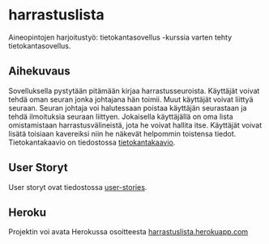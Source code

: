 # harrastuslista

Aineopintojen harjoitustyö: tietokantasovellus -kurssia varten tehty tietokantasovellus. 

## Aihekuvaus

Sovelluksella pystytään pitämään kirjaa harrastusseuroista. Käyttäjät voivat tehdä oman seuran jonka johtajana hän toimii. Muut käyttäjät voivat liittyä seuraan. Seuran johtaja voi halutessaan poistaa käyttäjän seurastaan ja tehdä ilmoituksia seuraan liittyen. Jokaisella käyttäjällä on oma lista omistamistaan harrastusvälineistä, jota he voivat hallita itse. Käyttäjät voivat lisätä toisiaan kavereiksi niin he näkevät helpommin toistensa tiedot.
Tietokantakaavio on tiedostossa [tietokantakaavio](https://github.com/elehtine/harrastuslista/blob/master/documentation/tietokantakaavio.md).

## User Storyt

User storyt ovat tiedostossa [user-stories](https://github.com/elehtine/harrastuslista/blob/master/documentation/user-stories.md).

## Heroku

Projektin voi avata Herokussa osoitteesta [harrastuslista.herokuapp.com](https://harrastuslista.herokuapp.com/)
